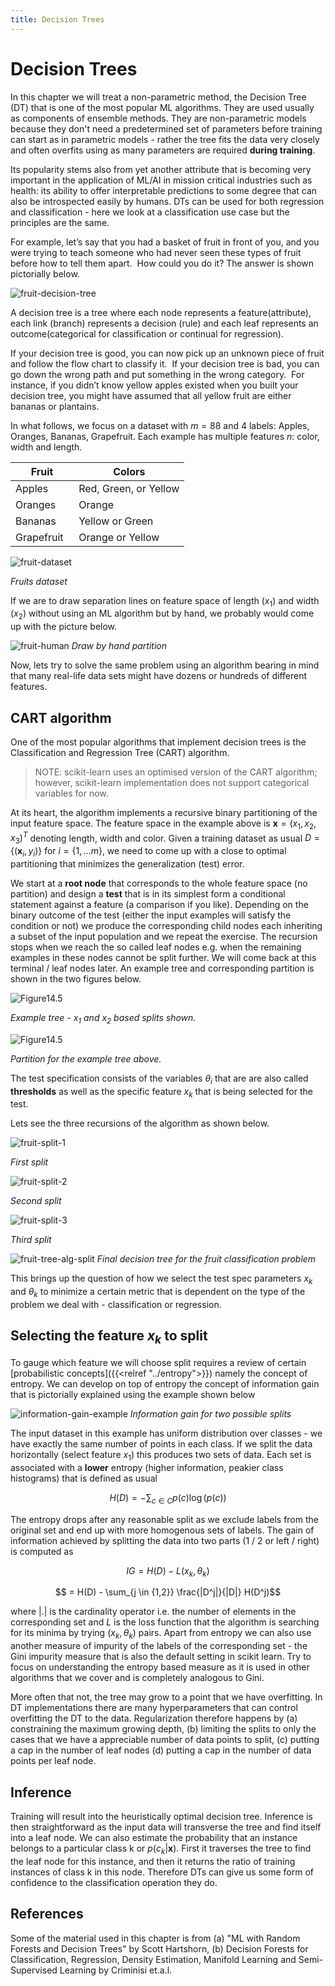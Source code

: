 ```yaml
---
title: Decision Trees
---
```


# Decision Trees

In this chapter we will treat a non-parametric method, the Decision Tree (DT) that is one of the most popular ML algorithms. They are used usually as components of ensemble methods. They are non-parametric models because they don't need a predetermined set of parameters before training can start as in parametric models - rather the tree fits the data very closely and often overfits using as many parameters are required **during training**. 

Its popularity stems also from yet another attribute that is becoming very important in the application of ML/AI in mission critical industries such as health: its ability to offer interpretable predictions to some degree that can also be introspected easily by humans. DTs can be used for both regression and classification - here we look at a classification use case but the principles are the same.

For example, let’s say that you had a basket of fruit in front of you, and you were trying to teach someone who had never seen these types of fruit before how to tell them apart.  How could you do it? The answer is shown pictorially below. 

![fruit-decision-tree](images/fruit-decision-tree.png#center)

A decision tree is a tree where each node represents a feature(attribute), each link (branch) represents a decision (rule) and each leaf represents an outcome(categorical for classification or continual for regression).

If your decision tree is good, you can now pick up an unknown piece of fruit and follow the flow chart to classify it.  If your decision tree is bad, you can go down the wrong path and put something in the wrong category.  For instance, if you didn’t know yellow apples existed when you built your decision tree, you might have assumed that all yellow fruit are either bananas or plantains.

In what follows, we focus on a dataset with $m=88$ and $4$ labels: Apples, Oranges,  Bananas,  Grapefruit. Each example has multiple features $n$: color, width and length. 

| Fruit  | Colors  |
|---|---|
|  Apples |  Red, Green, or Yellow   |
| Oranges  |  Orange |
|  Bananas |  Yellow or Green   |
| Grapefruit  | Orange or Yellow |

![fruit-dataset](images/fruit-dataset.png)

*Fruits dataset*

If we are to draw separation lines on feature space of length ($x_1$) and width ($x_2$) without using an ML algorithm but by hand, we probably would come up with the picture below.

![fruit-human](images/fruit-split-human.png#center)
*Draw by hand partition*

Now, lets try to solve the same problem using an algorithm bearing in mind that many real-life data sets might have dozens or hundreds of different features.  

## CART algorithm 
One of the most popular algorithms that implement decision trees is the Classification and Regression Tree (CART) algorithm. 

> NOTE: scikit-learn uses an optimised version of the CART algorithm; however, scikit-learn implementation does not support categorical variables for now.

At its heart, the algorithm implements a recursive binary partitioning of the input feature space. The feature space in the example above is $\mathbf{x} = (x_1, x_2, x_3)^T$ denoting length, width and color. Given a training dataset as usual $D=\{(\mathbf x_i, y_i)\}$ for $i=\{1, \dots m\}$, we need to come up with a close to optimal partitioning that minimizes the generalization (test) error. 

We start at a **root node** that corresponds to the whole feature space (no partition) and design a **test** that is in its simplest form a conditional statement against a feature (a comparison if you like). Depending on the binary outcome of the test (either the input examples will satisfy the condition or not) we produce the corresponding child nodes each inheriting a subset of the input population and we repeat the exercise. The recursion stops when we reach the so called leaf nodes e.g. when the remaining examples in these nodes cannot be split further. We will come back at this terminal / leaf nodes later. An example tree and corresponding partition is shown in the two figures below.

![Figure14.5](images/Figure14.6.png#center)

*Example tree - $x_1$ and $x_2$ based splits shown.*

![Figure14.5](images/Figure14.5.png#center)

*Partition for the example tree above.*

The test specification consists of the variables $\theta_i$ that are are also called **thresholds** as well as the specific feature $x_k$ that is being selected for the test. 

Lets see the three recursions of the algorithm as shown below. 

![fruit-split-1](images/fruit-split-1.png#center)

*First split*

![fruit-split-2](images/fruit-split-2.png#center)

*Second split*

![fruit-split-3](images/fruit-split-3.png#center)

*Third split*

![fruit-tree-alg-split](images/fruit-tree-alg-split.png#center)
*Final decision tree for the fruit classification problem*

This brings up the question of how we select the test spec parameters $x_k$ and $\theta_k$ to minimize a certain metric that is dependent on the type of the problem we deal with - classification or regression. 

## Selecting the feature $x_k$ to split

To gauge which feature we will choose split requires a review of certain [probabilistic concepts]({{<relref "../entropy">}}) namely the concept of entropy. We can develop on top of entropy the concept of information gain that is pictorially explained using the example  shown below

![information-gain-example](images/information-gain.png#center)
*Information gain for two possible splits*

The input dataset in this example has uniform distribution over classes - we have exactly the same number  of  points  in  each  class.  If  we  split  the  data  horizontally (select feature $x_1$) this  produces  two  sets  of  data.  Each  set  is  associated with a **lower** entropy (higher information, peakier class histograms) that is defined as usual

$$H(D)   = − \sum_{c \in C} p( c ) \log(p( c ))$$

The entropy drops after any reasonable split as we exclude labels from the original set and end up with more homogenous sets of labels. The gain of information achieved by splitting the data into two parts (1 / 2 or left / right) is computed as 

$$IG = H(D) − L(x_k, \theta_k)$$

$$ = H(D) - \sum_{j \in {1,2}} \frac{|D^j|}{|D|} H(D^j)$$

where $|.|$ is the cardinality operator i.e. the number of elements in the corresponding set and $L$ is the loss function that the algorithm is searching for its minima by trying $(x_k, \theta_k)$ pairs. Apart from entropy we can also use another measure of impurity of the labels of the corresponding set - the Gini impurity measure that is also the default setting in scikit learn. Try to focus on understanding the entropy based measure as it is used in other algorithms that we cover  and is completely analogous to Gini.  

More often that not, the tree may grow to a point that we have overfitting. In DT implementations there are many hyperparameters that can control overfitting the DT to the data. Regularization therefore happens by (a) constraining the maximum growing depth, (b) limiting the splits to only the cases that we have a appreciable number of data points to split, (c) putting a cap in the number of leaf nodes (d) putting a cap in the number of data points per leaf node. 

## Inference
     
Training will result into the heuristically optimal decision tree. Inference is then straightforward as the input data will transverse the tree and find itself into a leaf node. We can also estimate the probability that an instance belongs to a particular class k or $p(c_k|\mathbf x)$. First it traverses the tree to find the leaf node for this instance, and then it returns the ratio of training instances of class k in this node. Therefore DTs can give us some form of confidence to the classification operation they do. 

<!-- ## Applicability
When we use decision trees for regression, the entropy is replaced with the usual MSE. We also have the possibility of parametric clustering in an unsupervised learning setting as shown below where the Gaussian distribution is being used to fit the data before and after the split. The Information Gain concept is generic enough to be applied in both discrete, continuous, supervised and unsupervised problems. 

![unsupervised-training](images/unsupervised-training.png#center) -->


## References

Some of the material used in this chapter is from (a) "ML with Random Forests and Decision Trees" by Scott Hartshorn, (b) Decision Forests for Classification, Regression, Density Estimation, Manifold Learning and Semi-Supervised Learning by Criminisi et.a.l.